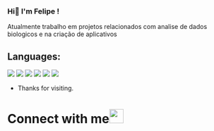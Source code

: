 ### Hi👋 I'm Felipe !
Atualmente trabalho em projetos relacionados com analise de dados biologicos e na criação de aplicativos 
## Languages:
<img src ="https://img.shields.io/badge/Flutter-02569B?style=for-the-badge&logo=flutter&logoColor=white"> <img src = "https://img.shields.io/badge/CSS3-1572B6?style=for-the-badge&logo=css3&logoColor=white"> <img src = "https://img.shields.io/badge/HTML5-E34F26?style=for-the-badge&logo=html5&logoColor=white"> <img src = "https://img.shields.io/badge/C-00599C?style=for-the-badge&logo=c&logoColor=white"> <img src = "https://img.shields.io/badge/Java-ED8B00?style=for-the-badge&logo=java&logoColor=white"> <img src="https://img.shields.io/badge/Python-3776AB?style=for-the-badge&logo=python&logoColor=white">




- Thanks for visiting.

# Connect with me<img src="https://github.com/TheDudeThatCode/TheDudeThatCode/blob/master/Assets/Handshake.gif" height="32px">
